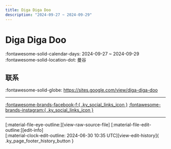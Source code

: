 ```yaml
---
title: Diga Diga Doo
description: "2024-09-27 ~ 2024-09-29"
---
```


# Diga Diga Doo 

:fontawesome-solid-calendar-days: 2024-09-27 ~ 2024-09-29  
:fontawesome-solid-location-dot: 曼谷  

## 联系

:fontawesome-solid-globe: <https://sites.google.com/view/diga-diga-doo>  

---

 [:fontawesome-brands-facebook-f:{ .ky_social_links_icon }](https://www.facebook.com/DigaDigaDooBKK) [:fontawesome-brands-instagram:{ .ky_social_links_icon }](https://instagram.com/digadigadoo.bkk)

---

<div class="ky_page_footer" markdown>
<div class="ky_page_footer_trailing" markdown="span">
[:material-file-eye-outline:][view-raw-source-file]
[:material-file-edit-outline:][edit-info]
</div>
<div class="ky_page_footer_leading" markdown="span">
[:material-clock-edit-outline: 2024-06-30 10:35 UTC][view-edit-history]{ .ky_page_footer_history_button }
</div>
</div>

[view-raw-source-file]: https://github.com/swingdance/events/blob/main/2024/th_TH/diga-diga-doo-2024.json "查看原始源文件"
[edit-info]: https://github.com/swingdance/events/issues/new?assignees=&labels=update+event&projects=&template=03-update_entity.yml&title=%5B2024%2Fth_TH%5D%20Update%20Event%3A%20Diga%20Diga%20Doo&region=th_TH&year=2024&id=diga-diga-doo-2024&name=Diga%20Diga%20Doo&org_id= "编辑信息"

[view-edit-history]: https://github.com/swingdance/events/commits/main/2024/th_TH/diga-diga-doo-2024.json "查看编辑历史"
